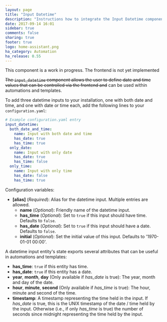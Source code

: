 ```yaml
---
layout: page
title: "Input Datetime"
description: "Instructions how to integrate the Input Datetime component into Home Assistant."
date: 2017-09-14 16:01
sidebar: true
comments: false
sharing: true
footer: true
logo: home-assistant.png
ha_category: Automation
ha_release: 0.55
---
```

This component is a work in progress. The frontend is not yet implemented

<del>The `input_datetime` component allows the user to define date and time values that can be controlled via the frontend and</del> can be used within automations and templates.

To add three datetime inputs to your installation, one with both date and time, and one with date or time each, add the following lines to your `configuration.yaml`:

```yaml
# Example configuration.yaml entry
input_datetime:
  both_date_and_time:
    name: Input with both date and time
    has_date: true
    has_time: true
  only_date:
    name: Input with only date
    has_date: true
    has_time: false
  only_time:
    name: Input with only time
    has_date: false
    has_time: true
```

Configuration variables:

- **[alias]** (*Required*): Alias for the datetime input. Multiple entries are allowed.
  - **name** (*Optional*): Friendly name of the datetime input.
  - **has_time** (*Optional*): Set to `true` if this input should have time. Defaults to `false`.
  - **has_date** (*Optional*): Set to `true` if this input should have a date. Defaults to `false`.
  - **initial** (*Optional*): Set the initial value of this input. Defaults to '1970-01-01 00:00'.

A datetime input entity's state exports several attributes that can be useful in automations and templates:

- **has_time**: `true` if this entity has time.
- **has_date**: `true` if this entity has a date.
- **year**, **month**, **day** (Only available if *has_date* is true): The year, month and day of the date.
- **hour**, **minute**, **second** (Only available if *has_time* is true): The hour, minute and second of the time.
- **timestamp**: A timestamp representing the time held in the input. If *has_date* is true, this is the UNIX timestamp of the date / time held by the input. Otherwise (i.e., if only *has_time* is true) the number of seconds since midnight representing the time held by the input.
